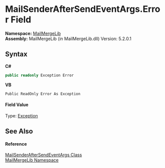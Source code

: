 # MailSenderAfterSendEventArgs.Error Field
 

**Namespace:**&nbsp;<a href="31c6ebbe-d683-7561-7308-5a5ee1f76bf5">MailMergeLib</a><br />**Assembly:**&nbsp;MailMergeLib (in MailMergeLib.dll) Version: 5.2.0.1

## Syntax

**C#**<br />
``` C#
public readonly Exception Error
```

**VB**<br />
``` VB
Public ReadOnly Error As Exception
```


#### Field Value
Type: <a href="http://msdn2.microsoft.com/en-us/library/c18k6c59" target="_blank">Exception</a>

## See Also


#### Reference
<a href="b681d6db-8691-759a-0ffc-fd7a4c0f48f6">MailSenderAfterSendEventArgs Class</a><br /><a href="31c6ebbe-d683-7561-7308-5a5ee1f76bf5">MailMergeLib Namespace</a><br />